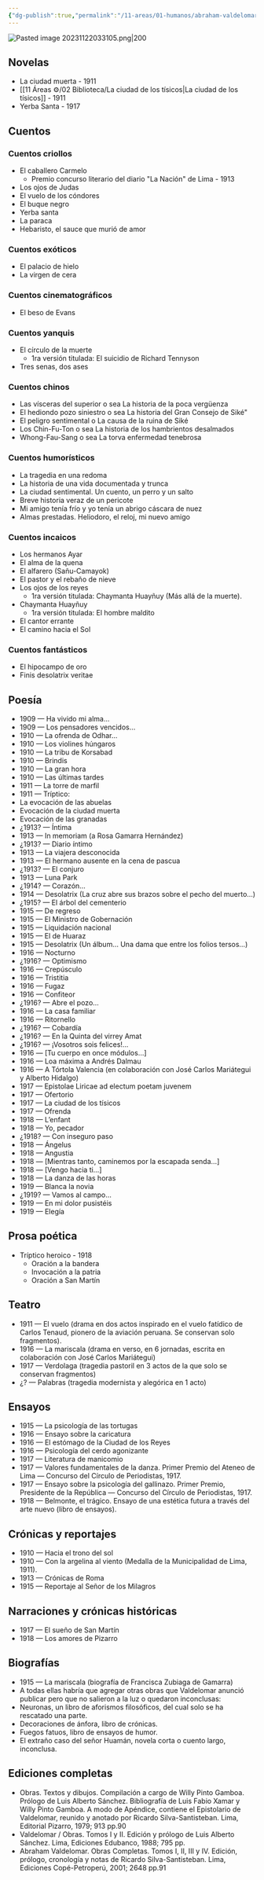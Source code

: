 ```yaml
---
{"dg-publish":true,"permalink":"/11-areas/01-humanos/abraham-valdelomar/","noteIcon":""}
---
```


 ![Pasted image 20231122033105.png|200](/img/user/02%20Image/Pasted%20image%2020231122033105.png)

## Novelas
- La ciudad muerta - 1911
- [[11 Áreas ⚙/02 Biblioteca/La ciudad de los tísicos\|La ciudad de los tísicos]] - 1911
- Yerba Santa - 1917
## Cuentos
### Cuentos criollos
- El caballero Carmelo 
	- Premio concurso literario del diario "La Nación" de Lima - 1913
- Los ojos de Judas
- El vuelo de los cóndores
- El buque negro
- Yerba santa
- La paraca
- Hebaristo, el sauce que murió de amor
### Cuentos exóticos
- El palacio de hielo
- La virgen de cera
### Cuentos cinematográficos
- El beso de Evans
### Cuentos yanquis
- El círculo de la muerte 
	- 1ra versión titulada: El suicidio de Richard Tennyson
- Tres senas, dos ases
### Cuentos chinos
- Las vísceras del superior o sea La historia de la poca vergüenza
- El hediondo pozo siniestro o sea La historia del Gran Consejo de Siké"
- El peligro sentimental o La causa de la ruina de Siké
- Los Chin-Fu-Ton o sea La historia de los hambrientos desalmados
- Whong-Fau-Sang o sea La torva enfermedad tenebrosa
### Cuentos humorísticos
- La tragedia en una redoma
- La historia de una vida documentada y trunca
- La ciudad sentimental. Un cuento, un perro y un salto
- Breve historia veraz de un pericote
- Mi amigo tenía frío y yo tenía un abrigo cáscara de nuez
- Almas prestadas. Heliodoro, el reloj, mi nuevo amigo
### Cuentos incaicos
- Los hermanos Ayar
- El alma de la quena
- El alfarero (Sañu-Camayok)
- El pastor y el rebaño de nieve
- Los ojos de los reyes
	- 1ra versión titulada: Chaymanta Huayñuy (Más allá de la muerte).
- Chaymanta Huayñuy
	- 1ra versión titulada: El hombre maldito
- El cantor errante
- El camino hacia el Sol
### Cuentos fantásticos
- El hipocampo de oro
- Finis desolatrix veritae
## Poesía
- 1909 — Ha vivido mi alma...
- 1909 — Los pensadores vencidos…
- 1910 — La ofrenda de Odhar…
- 1910 — Los violines húngaros
- 1910 — La tribu de Korsabad
- 1910 — Brindis
- 1910 — La gran hora
- 1910 — Las últimas tardes
- 1911 — La torre de marfil
- 1911 — Tríptico:
- La evocación de las abuelas
- Evocación de la ciudad muerta
- Evocación de las granadas
- ¿1913? — Íntima
- 1913 — In memoriam (a Rosa Gamarra Hernández)
- ¿1913? — Diario íntimo
- 1913 — La viajera desconocida
- 1913 — El hermano ausente en la cena de pascua
- ¿1913? — El conjuro
- 1913 — Luna Park
- ¿1914? — Corazón…
- 1914 — Desolatrix (La cruz abre sus brazos sobre el pecho del muerto…)
- ¿1915? — El árbol del cementerio
- 1915 — De regreso
- 1915 — El Ministro de Gobernación
- 1915 — Liquidación nacional
- 1915 — El de Huaraz
- 1915 — Desolatrix (Un álbum… Una dama que entre los folios tersos…)
- 1916 — Nocturno
- ¿1916? — Optimismo
- 1916 — Crepúsculo
- 1916 — Tristitia
- 1916 — Fugaz
- 1916 — Confiteor
- ¿1916? — Abre el pozo…
- 1916 — La casa familiar
- 1916 — Ritornello
- ¿1916? — Cobardía
- ¿1916? — En la Quinta del virrey Amat
- ¿1916? — ¡Vosotros sois felices!...
- 1916 — [Tu cuerpo en once módulos…]
- 1916 — Loa máxima a Andrés Dalmau
- 1916 — A Tórtola Valencia (en colaboración con José Carlos Mariátegui y Alberto Hidalgo)
- 1917 — Epistolae Liricae ad electum poetam juvenem
- 1917 — Ofertorio
- 1917 — La ciudad de los tísicos
- 1917 — Ofrenda
- 1918 — L’enfant
- 1918 — Yo, pecador
- ¿1918? — Con inseguro paso
- 1918 — Ángelus
- 1918 — Angustia
- 1918 — [Mientras tanto, caminemos por la escapada senda…]
- 1918 — [Vengo hacia ti…]
- 1918 — La danza de las horas
- 1919 — Blanca la novia
- ¿1919? — Vamos al campo…
- 1919 — En mi dolor pusistéis
- 1919 — Elegía
## Prosa poética
- Tríptico heroico - 1918
	- Oración a la bandera
	- Invocación a la patria
	- Oración a San Martín
## Teatro
- 1911 — El vuelo (drama en dos actos inspirado en el vuelo fatídico de Carlos Tenaud, pionero de la aviación peruana. Se conservan solo fragmentos).
- 1916 — La mariscala (drama en verso, en 6 jornadas, escrita en colaboración con José Carlos Mariátegui)
- 1917 — Verdolaga (tragedia pastoril en 3 actos de la que solo se conservan fragmentos)
- ¿? — Palabras (tragedia modernista y alegórica en 1 acto)
## Ensayos
- 1915 — La psicología de las tortugas
- 1916 — Ensayo sobre la caricatura
- 1916 — El estómago de la Ciudad de los Reyes
- 1916 — Psicología del cerdo agonizante
- 1917 — Literatura de manicomio
- 1917 — Valores fundamentales de la danza. Primer Premio del Ateneo de Lima — Concurso del Círculo de Periodistas, 1917.
- 1917 — Ensayo sobre la psicología del gallinazo. Primer Premio, Presidente de la República — Concurso del Círculo de Periodistas, 1917.
- 1918 — Belmonte, el trágico. Ensayo de una estética futura a través del arte nuevo (libro de ensayos).
## Crónicas y reportajes
- 1910 — Hacia el trono del sol
- 1910 — Con la argelina al viento (Medalla de la Municipalidad de Lima, 1911).
- 1913 — Crónicas de Roma
- 1915 — Reportaje al Señor de los Milagros
## Narraciones y crónicas históricas
- 1917 — El sueño de San Martín
- 1918 — Los amores de Pizarro
## Biografías
- 1915 — La mariscala (biografía de Francisca Zubiaga de Gamarra)
- A todas ellas habría que agregar otras obras que Valdelomar anunció publicar pero que no salieron a la luz o quedaron inconclusas:
- Neuronas, un libro de aforismos filosóficos, del cual solo se ha rescatado una parte.
- Decoraciones de ánfora, libro de crónicas.
- Fuegos fatuos, libro de ensayos de humor.
- El extraño caso del señor Huamán, novela corta o cuento largo, inconclusa.
## Ediciones completas
- Obras. Textos y dibujos. Compilación a cargo de Willy Pinto Gamboa. Prólogo de Luis Alberto Sánchez. Bibliografía de Luis Fabio Xamar y Willy Pinto Gamboa. A modo de Apéndice, contiene el Epistolario de Valdelomar, reunido y anotado por Ricardo Silva-Santisteban. Lima, Editorial Pizarro, 1979; 913 pp.90​
- Valdelomar / Obras. Tomos I y II. Edición y prólogo de Luis Alberto Sánchez. Lima, Ediciones Edubanco, 1988; 795 pp.
- Abraham Valdelomar. Obras Completas. Tomos I, II, III y IV. Edición, prólogo, cronología y notas de Ricardo Silva-Santisteban. Lima, Ediciones Copé-Petroperú, 2001; 2648 pp.91​